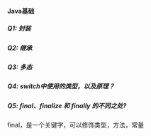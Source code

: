 #### Java基础
##### Q1: 封装    
##### Q2: 继承
##### Q3: 多态
##### Q4: switch中使用的类型，以及原理？
##### Q5: final、finalize 和 finally 的不同之处?
final，是一个关键字，可以修饰类型，方法，常量
